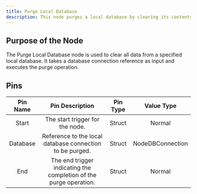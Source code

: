 ```yaml
---
title: Purge Local Database
description: This node purges a local database by clearing its contents.
---
```


## Purpose of the Node
The Purge Local Database node is used to clear all data from a specified local database. It takes a database connection reference as input and executes the purge operation.

## Pins
| Pin Name | Pin Description | Pin Type | Value Type |
|:----------:|:-------------:|:------:|:------:|
| Start | The start trigger for the node. | Struct | Normal |
| Database | Reference to the local database connection to be purged. | Struct | NodeDBConnection |
| End | The end trigger indicating the completion of the purge operation. | Struct | Normal |